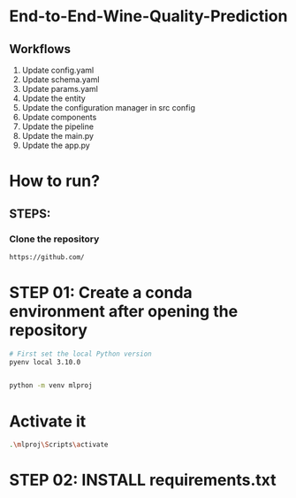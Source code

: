 # End-to-End-Wine-Quality-Prediction


## Workflows

1. Update config.yaml
2. Update schema.yaml
3. Update params.yaml
4. Update the entity
5. Update the configuration manager in src config
6. Update components
7. Update the pipeline
8. Update the main.py
9. Update the app.py


# How to run?
## STEPS:

### Clone the repository
```bash
https://github.com/ 
```

# STEP 01: Create a conda environment after opening the repository
```bash
# First set the local Python version
pyenv local 3.10.0
```

```bash

python -m venv mlproj
```
# Activate it
```bash
.\mlproj\Scripts\activate
```

# STEP 02: INSTALL requirements.txt
